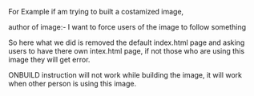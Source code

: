 For Example if am trying to built a costamized image,

author of image:- I want to force users of the image to follow something

So here what we did is removed the default index.html page and asking users to have there own intex.html page, if not those who are using this image they will get error.

ONBUILD instruction will not work while building the image, it will work when other person is using this image.
